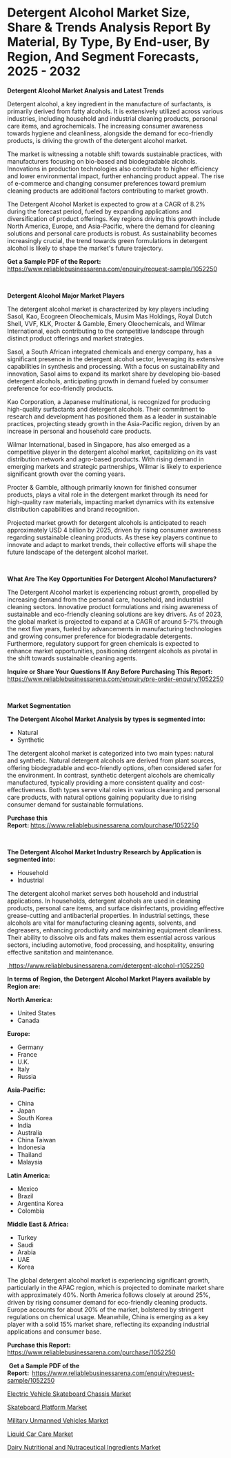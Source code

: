 <p><h1>Detergent Alcohol Market Size, Share & Trends Analysis Report By Material, By Type, By End-user, By Region, And Segment Forecasts, 2025 - 2032</h1></p><p><strong>Detergent Alcohol Market Analysis and Latest Trends</strong></p>
<p><p>Detergent alcohol, a key ingredient in the manufacture of surfactants, is primarily derived from fatty alcohols. It is extensively utilized across various industries, including household and industrial cleaning products, personal care items, and agrochemicals. The increasing consumer awareness towards hygiene and cleanliness, alongside the demand for eco-friendly products, is driving the growth of the detergent alcohol market. </p><p>The market is witnessing a notable shift towards sustainable practices, with manufacturers focusing on bio-based and biodegradable alcohols. Innovations in production technologies also contribute to higher efficiency and lower environmental impact, further enhancing product appeal. The rise of e-commerce and changing consumer preferences toward premium cleaning products are additional factors contributing to market growth. </p><p>The Detergent Alcohol Market is expected to grow at a CAGR of 8.2% during the forecast period, fueled by expanding applications and diversification of product offerings. Key regions driving this growth include North America, Europe, and Asia-Pacific, where the demand for cleaning solutions and personal care products is robust. As sustainability becomes increasingly crucial, the trend towards green formulations in detergent alcohol is likely to shape the market's future trajectory.</p></p>
<p><strong>Get a Sample PDF of the Report:&nbsp;</strong> <a href="https://www.reliablebusinessarena.com/enquiry/request-sample/1052250?utm_campaign=1943&utm_medium=2&utm_source=Github&utm_content=ia&utm_term=06022025&utm_id=detergent-alcohol">https://www.reliablebusinessarena.com/enquiry/request-sample/1052250</a></p>
<p>&nbsp;</p>
<p><strong>Detergent Alcohol Major Market Players</strong></p>
<p><p>The detergent alcohol market is characterized by key players including Sasol, Kao, Ecogreen Oleochemicals, Musim Mas Holdings, Royal Dutch Shell, VVF, KLK, Procter & Gamble, Emery Oleochemicals, and Wilmar International, each contributing to the competitive landscape through distinct product offerings and market strategies.</p><p>Sasol, a South African integrated chemicals and energy company, has a significant presence in the detergent alcohol sector, leveraging its extensive capabilities in synthesis and processing. With a focus on sustainability and innovation, Sasol aims to expand its market share by developing bio-based detergent alcohols, anticipating growth in demand fueled by consumer preference for eco-friendly products.</p><p>Kao Corporation, a Japanese multinational, is recognized for producing high-quality surfactants and detergent alcohols. Their commitment to research and development has positioned them as a leader in sustainable practices, projecting steady growth in the Asia-Pacific region, driven by an increase in personal and household care products.</p><p>Wilmar International, based in Singapore, has also emerged as a competitive player in the detergent alcohol market, capitalizing on its vast distribution network and agro-based products. With rising demand in emerging markets and strategic partnerships, Wilmar is likely to experience significant growth over the coming years.</p><p>Procter & Gamble, although primarily known for finished consumer products, plays a vital role in the detergent market through its need for high-quality raw materials, impacting market dynamics with its extensive distribution capabilities and brand recognition.</p><p>Projected market growth for detergent alcohols is anticipated to reach approximately USD 4 billion by 2025, driven by rising consumer awareness regarding sustainable cleaning products. As these key players continue to innovate and adapt to market trends, their collective efforts will shape the future landscape of the detergent alcohol market.</p></p>
<p>&nbsp;</p>
<p><strong>What Are The Key Opportunities For Detergent Alcohol Manufacturers?</strong></p>
<p><p>The Detergent Alcohol market is experiencing robust growth, propelled by increasing demand from the personal care, household, and industrial cleaning sectors. Innovative product formulations and rising awareness of sustainable and eco-friendly cleaning solutions are key drivers. As of 2023, the global market is projected to expand at a CAGR of around 5-7% through the next five years, fueled by advancements in manufacturing technologies and growing consumer preference for biodegradable detergents. Furthermore, regulatory support for green chemicals is expected to enhance market opportunities, positioning detergent alcohols as pivotal in the shift towards sustainable cleaning agents.</p></p>
<p><strong>Inquire or Share Your Questions If Any Before Purchasing This Report:</strong> <a href="https://www.reliablebusinessarena.com/enquiry/pre-order-enquiry/1052250?utm_campaign=1943&utm_medium=2&utm_source=Github&utm_content=ia&utm_term=06022025&utm_id=detergent-alcohol">https://www.reliablebusinessarena.com/enquiry/pre-order-enquiry/1052250</a></p>
<p>&nbsp;</p>
<p><strong>Market Segmentation</strong></p>
<p><strong>The Detergent Alcohol Market Analysis by types is segmented into:</strong></p>
<p><ul><li>Natural</li><li>Synthetic</li></ul></p>
<p><p>The detergent alcohol market is categorized into two main types: natural and synthetic. Natural detergent alcohols are derived from plant sources, offering biodegradable and eco-friendly options, often considered safer for the environment. In contrast, synthetic detergent alcohols are chemically manufactured, typically providing a more consistent quality and cost-effectiveness. Both types serve vital roles in various cleaning and personal care products, with natural options gaining popularity due to rising consumer demand for sustainable formulations.</p></p>
<p><strong>Purchase this Report:&nbsp;</strong><a href="https://www.reliablebusinessarena.com/purchase/1052250?utm_campaign=1943&utm_medium=2&utm_source=Github&utm_content=ia&utm_term=06022025&utm_id=detergent-alcohol">https://www.reliablebusinessarena.com/purchase/1052250</a></p>
<p>&nbsp;</p>
<p><strong>The Detergent Alcohol Market Industry Research by Application is segmented into:</strong></p>
<p><ul><li>Household</li><li>Industrial</li></ul></p>
<p><p>The detergent alcohol market serves both household and industrial applications. In households, detergent alcohols are used in cleaning products, personal care items, and surface disinfectants, providing effective grease-cutting and antibacterial properties. In industrial settings, these alcohols are vital for manufacturing cleaning agents, solvents, and degreasers, enhancing productivity and maintaining equipment cleanliness. Their ability to dissolve oils and fats makes them essential across various sectors, including automotive, food processing, and hospitality, ensuring effective sanitation and maintenance.</p></p>
<p><a href="https://www.reliablebusinessarena.com/detergent-alcohol-r1052250?utm_campaign=1943&utm_medium=2&utm_source=Github&utm_content=ia&utm_term=06022025&utm_id=detergent-alcohol">&nbsp;https://www.reliablebusinessarena.com/detergent-alcohol-r1052250</a></p>
<p><strong>In terms of Region, the Detergent Alcohol Market Players available by Region are:</strong></p>
<p>
    <p> <strong> North America: </strong>
        <ul>
            <li>United States</li>
            <li>Canada</li>
        </ul>
        </p> 
    <p> <strong> Europe: </strong>
        <ul>
            <li>Germany</li>
            <li>France</li>
            <li>U.K.</li>
            <li>Italy</li>
            <li>Russia</li>
        </ul>
        </p> 
    <p> <strong> Asia-Pacific: </strong>
        <ul>
            <li>China</li>
            <li>Japan</li>
            <li>South Korea</li>
            <li>India</li>
            <li>Australia</li>
            <li>China Taiwan</li>
            <li>Indonesia</li>
            <li>Thailand</li>
            <li>Malaysia</li>
        </ul>
        </p> 
    <p> <strong> Latin America: </strong>
        <ul>
            <li>Mexico</li>
            <li>Brazil</li>
            <li>Argentina Korea</li>
            <li>Colombia</li>
        </ul>
        </p> 
    <p> <strong> Middle East & Africa: </strong>
        <ul>
            <li>Turkey</li>
            <li>Saudi</li>
            <li>Arabia</li>
            <li>UAE</li>
            <li>Korea</li>
        </ul>
    </p>
    </p>
<p><p>The global detergent alcohol market is experiencing significant growth, particularly in the APAC region, which is projected to dominate market share with approximately 40%. North America follows closely at around 25%, driven by rising consumer demand for eco-friendly cleaning products. Europe accounts for about 20% of the market, bolstered by stringent regulations on chemical usage. Meanwhile, China is emerging as a key player with a solid 15% market share, reflecting its expanding industrial applications and consumer base.</p></p>
<p><strong>Purchase this Report: </strong><a href="https://www.reliablebusinessarena.com/purchase/1052250?utm_campaign=1943&utm_medium=2&utm_source=Github&utm_content=ia&utm_term=06022025&utm_id=detergent-alcohol">https://www.reliablebusinessarena.com/purchase/1052250</a></p>
<p>&nbsp;<strong>Get a Sample PDF of the Report:&nbsp;&nbsp;</strong><a href="https://www.reliablebusinessarena.com/enquiry/request-sample/1052250?utm_campaign=1943&utm_medium=2&utm_source=Github&utm_content=ia&utm_term=06022025&utm_id=detergent-alcohol">https://www.reliablebusinessarena.com/enquiry/request-sample/1052250</a></p>
<p><strong></strong></p>
<p><p><a href="https://www.linkedin.com/pulse/comprehensive-overview-electric-vehicle-skateboard-chassis-9p8ne?utm_campaign=1943&utm_medium=2&utm_source=Github&utm_content=ia&utm_term=06022025&utm_id=detergent-alcohol">Electric Vehicle Skateboard Chassis Market</a></p><p><a href="https://www.linkedin.com/pulse/dynamics-revenue-generation-skateboard-platform-market-cagr-ntzye?utm_campaign=1943&utm_medium=2&utm_source=Github&utm_content=ia&utm_term=06022025&utm_id=detergent-alcohol">Skateboard Platform Market</a></p><p><a href="https://www.linkedin.com/pulse/military-unmanned-vehicles-market-forecast-insights-growth-dujxc?utm_campaign=1943&utm_medium=2&utm_source=Github&utm_content=ia&utm_term=06022025&utm_id=detergent-alcohol">Military Unmanned Vehicles Market</a></p><p><a href="https://www.linkedin.com/pulse/outlook-liquid-car-care-market-2025-2032-competitive-insights-pgcye?utm_campaign=1943&utm_medium=2&utm_source=Github&utm_content=ia&utm_term=06022025&utm_id=detergent-alcohol">Liquid Car Care Market</a></p><p><a href="https://github.com/JakirUddin511/Market-Research-Report-List-1/blob/main/dairy-nutritional-and-nutraceutical-ingredients-market.md?utm_campaign=1943&utm_medium=2&utm_source=Github&utm_content=ia&utm_term=06022025&utm_id=detergent-alcohol">Dairy Nutritional and Nutraceutical Ingredients Market</a></p></p>